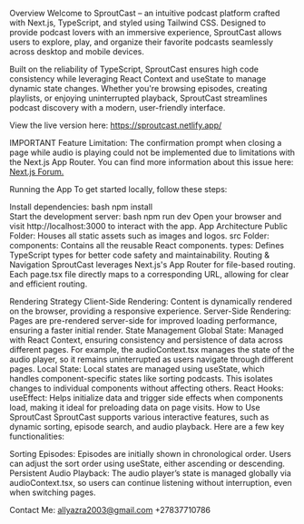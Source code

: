 Overview
Welcome to SproutCast – an intuitive podcast platform crafted with Next.js, TypeScript, and styled using Tailwind CSS. Designed to provide podcast lovers with an immersive experience, SproutCast allows users to explore, play, and organize their favorite podcasts seamlessly across desktop and mobile devices.

Built on the reliability of TypeScript, SproutCast ensures high code consistency while leveraging React Context and useState to manage dynamic state changes. Whether you're browsing episodes, creating playlists, or enjoying uninterrupted playback, SproutCast streamlines podcast discovery with a modern, user-friendly interface.

View the live version here: https://sproutcast.netlify.app/

IMPORTANT
Feature Limitation:
The confirmation prompt when closing a page while audio is playing could not be implemented due to limitations with the Next.js App Router. You can find more information about this issue here: [Next.js Forum.](https://www.reddit.com/r/nextjs/s/aclHWP3Kyz)

Running the App
To get started locally, follow these steps:

Install dependencies:
bash
npm install   
Start the development server:
bash
npm run dev
Open your browser and visit http://localhost:3000 to interact with the app.
App Architecture
Public Folder: Houses all static assets such as images and logos.
src Folder:
components: Contains all the reusable React components.
types: Defines TypeScript types for better code safety and maintainability.
Routing & Navigation
SproutCast leverages Next.js's App Router for file-based routing. Each page.tsx file directly maps to a corresponding URL, allowing for clear and efficient routing.

Rendering Strategy
Client-Side Rendering: Content is dynamically rendered on the browser, providing a responsive experience.
Server-Side Rendering: Pages are pre-rendered server-side for improved loading performance, ensuring a faster initial render.
State Management
Global State: Managed with React Context, ensuring consistency and persistence of data across different pages. For example, the audioContext.tsx manages the state of the audio player, so it remains uninterrupted as users navigate through different pages.
Local State: Local states are managed using useState, which handles component-specific states like sorting podcasts. This isolates changes to individual components without affecting others.
React Hooks:
useEffect: Helps initialize data and trigger side effects when components load, making it ideal for preloading data on page visits.
How to Use SproutCast
SproutCast supports various interactive features, such as dynamic sorting, episode search, and audio playback. Here are a few key functionalities:

Sorting Episodes: Episodes are initially shown in chronological order. Users can adjust the sort order using useState, either ascending or descending.
Persistent Audio Playback: The audio player’s state is managed globally via audioContext.tsx, so users can continue listening without interruption, even when switching pages.

Contact Me: allyazra2003@gmail.com
            +27837710786